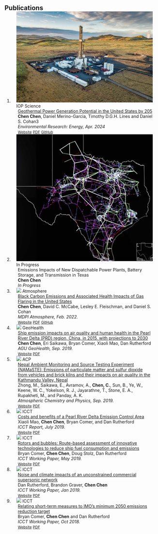 <h2 id="papers" style="margin: 2px 0px -15px;">Publications</h2>

<div class="publications">
<ol class="bibliography">

<li>
<div class="pub-row">

  <div class="col-sm-3 abbr" style="position: relative;padding-right: 15px;padding-left: 15px;">
    <img src="assets/img/geothermal_cover.jpeg" class="teaser img-fluid z-depth-1">
    <abbr class="badge">IOP Science</abbr>
  </div>

  <div class="col-sm-9" style="position: relative;padding-right: 15px;padding-left: 20px;">
    <div class="title"><a href="https://iopscience.iop.org/article/10.1088/2753-3751/ad3fbb">Geothermal Power Generation Potential in the United States by 205</a></div>
    <div class="author"><strong>Chen Chen</strong>, Daniel Merino-Garcia, Timothy D.G.H. Lines and Daniel S. Cohan3</div>
    <div class="periodical"><em>Environmental Research: Energy, Apr. 2024</em></div>
    <div class="links">
    <a href="https://iopscience.iop.org/article/10.1088/2753-3751/ad3fbb" class="btn btn-sm z-depth-0" role="button" target="_blank" style="font-size:12px;">Website</a>
      <a href="https://iopscience.iop.org/article/10.1088/2753-3751/ad3fbb/pdf" class="btn btn-sm z-depth-0" role="button" target="_blank" style="font-size:12px;">PDF</a>
      <a href="https://github.com/casinocullen/proj-geothermal" class="btn btn-sm z-depth-0" role="button" target="_blank" style="font-size:12px;">GitHub</a>
    </div>
  </div>
</div>
</li>

<li>
<div class="pub-row">

  <div class="col-sm-3 abbr" style="position: relative;padding-right: 15px;padding-left: 15px;">
    <img src="assets/img/dispatch_cover.jpeg" class="teaser img-fluid z-depth-1">
    <abbr class="badge">In Progress</abbr>
  </div>

  <div class="col-sm-9" style="position: relative;padding-right: 15px;padding-left: 20px;">
    <div class="title">Emissions Impacts of New Dispatchable Power Plants, Battery Storage, and Transmission in Texas</div>
    <div class="author"><strong>Chen Chen</strong></div>
    <div class="periodical"><em>In Progress</em></div>
  </div>
</div>
</li>



<li>
<div class="pub-row">

  <div class="col-sm-3 abbr" style="position: relative;padding-right: 15px;padding-left: 15px;">
    <img src="assets/img/bc_cover.jpeg" class="teaser img-fluid z-depth-1">
    <abbr class="badge">Atmosphere</abbr>
  </div>

  <div class="col-sm-9" style="position: relative;padding-right: 15px;padding-left: 20px;">
    <div class="title"><a href="https://www.mdpi.com/2073-4433/13/3/385#">Black Carbon Emissions and Associated Health Impacts of Gas Flaring in the United States</a></div>
    <div class="author"><strong>Chen Chen</strong>, David C. McCabe, Lesley E. Fleischman, and Daniel S. Cohan</div>
    <div class="periodical"><em>MDPI Atmosphere, Feb. 2022.</em></div>
    <div class="links">
    <a href="https://www.mdpi.com/2073-4433/13/3/385#" class="btn btn-sm z-depth-0" role="button" target="_blank" style="font-size:12px;">Website</a>
      <a href="./assets/files/atmosphere-13-00385-v2.pdf" class="btn btn-sm z-depth-0" role="button" target="_blank" style="font-size:12px;">PDF</a>
      <a href="https://github.com/casinocullen/proj-gas_flaring_public" class="btn btn-sm z-depth-0" role="button" target="_blank" style="font-size:12px;">GitHub</a>
    </div>
  </div>
</div>
</li>

<li>
<div class="pub-row">

  <div class="col-sm-3 abbr" style="position: relative;padding-right: 15px;padding-left: 15px;">
    <img src="assets/img/ship_cover.jpeg" class="teaser img-fluid z-depth-1">
    <abbr class="badge">GeoHealth</abbr>
  </div>

  <div class="col-sm-9" style="position: relative;padding-right: 15px;padding-left: 20px;">
    <div class="title"><a href="https://agupubs.onlinelibrary.wiley.com/doi/10.1029/2019GH000183">Ship emission impacts on air quality and human health in the Pearl River Delta (PRD) region, China, in 2015, with projections to 2030</a></div>
    <div class="author"><strong>Chen Chen</strong>, Eri Saikawa, Bryan Comer, Xiaoli Mao, Dan Rutherford</div>
    <div class="periodical"><em>AGU GeoHealth, Sep. 2019.</em></div>
    <div class="links">
    <a href="https://agupubs.onlinelibrary.wiley.com/doi/10.1029/2019GH000183" class="btn btn-sm z-depth-0" role="button" target="_blank" style="font-size:12px;">Website</a>
      <a href="https://agupubs.onlinelibrary.wiley.com/doi/epdf/10.1029/2019GH000183" class="btn btn-sm z-depth-0" role="button" target="_blank" style="font-size:12px;">PDF</a>
    </div>
  </div>
</div>
</li>

<li>
<div class="pub-row">

  <div class="col-sm-3 abbr" style="position: relative;padding-right: 15px;padding-left: 15px;">
    <img src="assets/img/nepal_cover.jpeg" class="teaser img-fluid z-depth-1">
    <abbr class="badge">ACP</abbr>
  </div>
  <div class="col-sm-9" style="position: relative;padding-right: 15px;padding-left: 20px;">
    <div class="title"><a href="https://doi.org/10.5194/acp-19-8209-2019">Nepal Ambient Monitoring and Source Testing Experiment (NAMaSTE): Emissions of particulate matter and sulfur dioxide from vehicles and brick kilns and their impacts on air quality in the Kathmandu Valley, Nepal</a></div>
    <div class="author">Zhong, M., Saikawa, E., Avramov, A., <strong>Chen, C.</strong>, Sun, B., Ye, W., Keene, W. C., Yokelson, R. J., Jayarathne, T., Stone, E. A., Rupakheti, M., and Panday, A. K.</div>
    <div class="periodical"><em>Atmospheric Chemistry and Physics, Sep. 2019.</em></div>
    <div class="links">
    <a href="https://doi.org/10.5194/acp-19-8209-2019
" class="btn btn-sm z-depth-0" role="button" target="_blank" style="font-size:12px;">Website</a>
      <a href="https://acp.copernicus.org/articles/19/8209/2019/acp-19-8209-2019.pdf" class="btn btn-sm z-depth-0" role="button" target="_blank" style="font-size:12px;">PDF</a>
    </div>
  </div>
</div>
</li>



<li>
<div class="pub-row">

  <div class="col-sm-3 abbr" style="position: relative;padding-right: 15px;padding-left: 15px;">
    <img src="assets/img/eca_cover.jpeg" class="teaser img-fluid z-depth-1">
    <abbr class="badge">ICCT</abbr>
  </div>

  <div class="col-sm-9" style="position: relative;padding-right: 15px;padding-left: 20px;">
    <div class="title"><a href="https://theicct.org/publications/pearl-river-delta-eca-201907">Costs and benefits of a Pearl River Delta Emission Control Area</a></div>
    <div class="author">Xiaoli Mao, <strong>Chen Chen</strong>, Bryan Comer, and Dan Rutherford</div>
    <div class="periodical"><em>ICCT Report, July 2019.</em></div>
    <div class="links">
    <a href="https://theicct.org/publications/pearl-river-delta-eca-201907" class="btn btn-sm z-depth-0" role="button" target="_blank" style="font-size:12px;">Website</a>
      <a href="https://theicct.org/wp-content/uploads/2021/06/ICCT_pearl_river_delta_eca_20190718.pdf" class="btn btn-sm z-depth-0" role="button" target="_blank" style="font-size:12px;">PDF</a>
    </div>
  </div>
</div>
</li>


<li>
<div class="pub-row">

  <div class="col-sm-3 abbr" style="position: relative;padding-right: 15px;padding-left: 15px;">
    <img src="assets/img/rotor_cover.jpeg" class="teaser img-fluid z-depth-1">
    <abbr class="badge">ICCT</abbr>
  </div>

  <div class="col-sm-9" style="position: relative;padding-right: 15px;padding-left: 20px;">
    <div class="title"><a href="https://theicct.org/publications/working-paper-imo-rotorships">Rotors and bubbles: Route-based assessment of innovative technologies to reduce ship fuel consumption and emissions</a></div>
    <div class="author">Bryan Comer, <strong>Chen Chen</strong>, Doug Stolz, Dan Rutherford</div>
    <div class="periodical"><em>ICCT Working Paper, May 2019.</em></div>
    <div class="links">
    <a href="https://theicct.org/publications/working-paper-imo-rotorships" class="btn btn-sm z-depth-0" role="button" target="_blank" style="font-size:12px;">Website</a>
      <a href="https://theicct.org/wp-content/uploads/2021/06/Rotors_and_bubbles_2019_05_12.pdf" class="btn btn-sm z-depth-0" role="button" target="_blank" style="font-size:12px;">PDF</a>
    </div>
  </div>
</div>
</li>


<li>
<div class="pub-row">

  <div class="col-sm-3 abbr" style="position: relative;padding-right: 15px;padding-left: 15px;">
    <img src="assets/img/supersonic_cover.jpeg" class="teaser img-fluid z-depth-1">
    <abbr class="badge">ICCT</abbr>
  </div>

  <div class="col-sm-9" style="position: relative;padding-right: 15px;padding-left: 20px;">
    <div class="title"><a href="https://www.theicct.org/publications/noise-climate-impacts-unconstrained-supersonics">Noise and climate impacts of an unconstrained commercial supersonic network</a></div>
    <div class="author">Dan Rutherford, Brandon Graver, <strong>Chen Chen</strong></div>
    <div class="periodical"><em>ICCT Working Paper, Jan 2019.</em></div>
    <div class="links">
    <a href="https://www.theicct.org/publications/noise-climate-impacts-unconstrained-supersonics" class="btn btn-sm z-depth-0" role="button" target="_blank" style="font-size:12px;">Website</a>
      <a href="https://theicct.org/wp-content/uploads/2021/06/Supersonic_Impact_Working_Paper_20190130.pdf" class="btn btn-sm z-depth-0" role="button" target="_blank" style="font-size:12px;">PDF</a>
    </div>
  </div>
</div>
</li>


<li>
<div class="pub-row">

  <div class="col-sm-3 abbr" style="position: relative;padding-right: 15px;padding-left: 15px;">
    <img src="assets/img/imo_cover.jpeg" class="teaser img-fluid z-depth-1">
    <abbr class="badge">ICCT</abbr>
  </div>

  <div class="col-sm-9" style="position: relative;padding-right: 15px;padding-left: 20px;">
    <div class="title"><a href="https://theicct.org/publication/relating-short-term-measures-to-imos-minimum-2050-emissions-reduction-target/">Relating short-term measures to IMO’s minimum 2050 emissions reduction target</a></div>
    <div class="author">Bryan Comer, <strong>Chen Chen</strong> and Dan Rutherford </div>
    <div class="periodical"><em>ICCT Working Paper, Oct 2018.</em></div>
    <div class="links">
    <a href="https://theicct.org/publication/relating-short-term-measures-to-imos-minimum-2050-emissions-reduction-target/" class="btn btn-sm z-depth-0" role="button" target="_blank" style="font-size:12px;">Website</a>
      <a href="https://theicct.org/wp-content/uploads/2021/06/IMO_Short_term_potential_20181011.pdf" class="btn btn-sm z-depth-0" role="button" target="_blank" style="font-size:12px;">PDF</a>
    </div>
  </div>
</div>
</li>



  
<br>

</ol>
</div>
